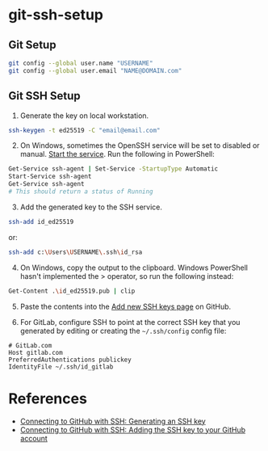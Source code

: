 # git-ssh-setup

## Git Setup

  ```bash
  git config --global user.name "USERNAME"
  git config --global user.email "NAME@DOMAIN.com"
  ```

## Git SSH Setup

1. Generate the key on local workstation.

  ```bash
  ssh-keygen -t ed25519 -C "email@email.com"
  ```

2. On Windows, sometimes the OpenSSH service will be set to disabled or manual. [Start the service](https://stackoverflow.com/questions/65741816/error-connecting-to-agent-no-such-file-or-directory-adding-key-to-ssh-agent). Run the following in PowerShell:

  ```bash
  Get-Service ssh-agent | Set-Service -StartupType Automatic
  Start-Service ssh-agent
  Get-Service ssh-agent
  # This should return a status of Running
  ```

3. Add the generated key to the SSH service.

  ```bash
  ssh-add id_ed25519
  ```
  
  or:
  ```bash
  ssh-add c:\Users\USERNAME\.ssh\id_rsa
  ```

4. On Windows, copy the output to the clipboard. Windows PowerShell hasn't implemented the > operator, so run the following instead:

  ```bash
  Get-Content .\id_ed25519.pub | clip
  ```

5. Paste the contents into the [Add new SSH keys page](https://github.com/settings/ssh/new) on GitHub.

6. For GitLab, configure SSH to point at the correct SSH key that you generated by editing or creating the `~/.ssh/config` config file:

  ```
  # GitLab.com
  Host gitlab.com
  PreferredAuthentications publickey
  IdentityFile ~/.ssh/id_gitlab
  ```

# References

- [Connecting to GitHub with SSH: Generating an SSH key](https://docs.github.com/en/authentication/connecting-to-github-with-ssh/generating-a-new-ssh-key-and-adding-it-to-the-ssh-agent)
- [Connecting to GitHub with SSH: Adding the SSH key to your GitHub account](https://docs.github.com/en/authentication/connecting-to-github-with-ssh/adding-a-new-ssh-key-to-your-github-account)
